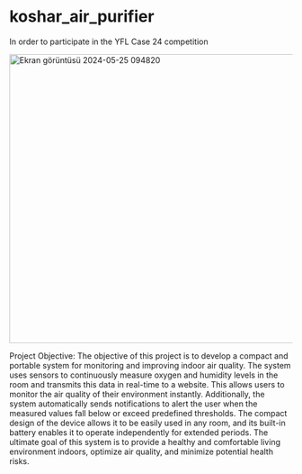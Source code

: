 # koshar_air_purifier
In order to participate in the YFL Case 24 competition





<img width="513" alt="Ekran görüntüsü 2024-05-25 094820" src="https://github.com/alisabourii/koshar_air_purifier/assets/72344723/b42820f7-19c3-4ed1-bfea-ed72bbbcfedf">







Project Objective:
    The objective of this project is to develop a compact and portable system for monitoring and improving indoor air quality. The system uses sensors to continuously measure      oxygen and humidity levels in the room and transmits this data in real-time to a website. This allows users to monitor the air quality of their environment instantly.          Additionally, the system automatically sends notifications to alert the user when the measured values fall below or exceed predefined thresholds. The compact design of the     device allows it to be easily used in any room, and its built-in battery enables it to operate independently for extended periods. The ultimate goal of this system is to       provide a healthy and comfortable living environment indoors, optimize air quality, and minimize potential health risks.
